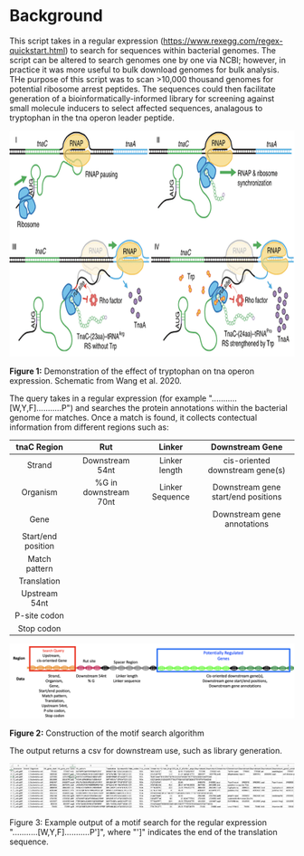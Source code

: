 # Background

This script takes in a regular expression (https://www.rexegg.com/regex-quickstart.html) to search for sequences within bacterial genomes. The script can be altered to search genomes one by one via NCBI; however, in practice it was more useful to bulk download genomes for bulk analysis. THe purpose of this script was to scan >10,000 thousand genomes for potential ribosome arrest peptides.  The sequences could then facilitate generation of a bioinformatically-informed library for screening against small molecule inducers to select affected sequences, analagous to tryptophan in the tna operon leader peptide.

<p align="center">
<img width="800" height="400" src="./Images/Wang2020.png">
</p>
<b>Figure 1:</b> Demonstration of the effect of tryptophan on tna operon expression. Schematic from Wang et al. 2020.
<p>

The query takes in a regular expression (for example "...........[W,Y,F]...........P") and searches the protein annotations within the bacterial genome for matches.  Once a match is found, it collects contectual information from different regions such as:
<p>

| tnaC Region | Rut | Linker | Downstream Gene|
|:-:|:-:|:-:|:-:|
|Strand| Downstream 54nt | Linker length | cis-oriented downstream gene(s)|
|Organism | %G in downstream 70nt| Linker Sequence|Downstream gene start/end positions|
|Gene|||Downstream gene annotations|
|Start/end position||||
|Match pattern||||
|Translation||||
|Upstream 54nt||||
|P-site codon||||
|Stop codon||||

<p>

<p align="center">
<img src="./Images/MotifQuery.png">
</p>
<b>Figure 2:</b> Construction of the motif search algorithm
<p>

The output returns a csv for downstream use, such as library generation.
<p align="center">
<img src="./Images/MotifOutput.png">
</p>
Figure 3: Example output of a motif search for the regular expression "...........[W,Y,F]...........P']", where "']" indicates the end of the translation sequence.


